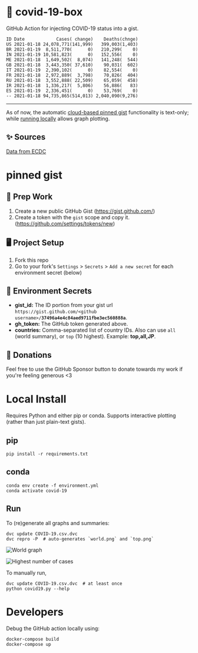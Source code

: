 # 🏥 covid-19-box

GitHub Action for injecting COVID-19 status into a gist.

```
ID Date            Cases( change)    Deaths(chnge)
US 2021-01-18 24,078,771(141,999)   399,003(1,403)
BR 2021-01-19  8,511,770(      0)   210,299(    0)
IN 2021-01-19 10,581,823(      0)   152,556(    0)
ME 2021-01-18  1,649,502(  8,074)   141,248(  544)
GB 2021-01-18  3,443,350( 37,610)    90,031(  602)
IT 2021-01-19  2,390,102(      0)    82,554(    0)
FR 2021-01-18  2,972,889(  3,798)    70,826(  404)
RU 2021-01-18  3,552,888( 22,509)    65,059(  458)
IR 2021-01-18  1,336,217(  5,806)    56,886(   83)
ES 2021-01-19  2,336,451(      0)    53,769(    0)
-- 2021-01-18 94,735,865(514,013) 2,040,090(9,276)
```

---

As of now, the automatic [cloud-based pinned gist](#pinned-gist) functionality is text-only;
while [running locally](#local-install) allows graph plotting.

## ✨ Sources

[Data from ECDC](https://www.ecdc.europa.eu/en/publications-data/download-todays-data-geographic-distribution-covid-19-cases-worldwide)

# pinned gist

## 🎒 Prep Work
1. Create a new public GitHub Gist (https://gist.github.com/)
1. Create a token with the `gist` scope and copy it. (https://github.com/settings/tokens/new)

## 🖥 Project Setup
1. Fork this repo
1. Go to your fork's `Settings` > `Secrets` > `Add a new secret` for each environment secret (below)

## 🤫 Environment Secrets
- **gist_id:** The ID portion from your gist url `https://gist.github.com/<github username>/`**`37496a4e4c84aed9711fbe3ec560888a`**.
- **gh_token:** The GitHub token generated above.
- **countries:** Comma-separated list of country IDs. Also can use `all` (world summary), or `top` (10 highest). Example: **top,all,JP**.

## 💸 Donations

Feel free to use the GitHub Sponsor button to donate towards my work if you're feeling generous <3

# Local Install

Requires Python and either pip or conda. Supports interactive plotting (rather than just plain-text gists).

## pip

```
pip install -r requirements.txt
```

## conda

```
conda env create -f environment.yml
conda activate covid-19
```

## Run

To (re)generate all graphs and summaries:

```
dvc update COVID-19.csv.dvc
dvc repro -P  # auto-generates `world.png` and `top.png`
```

![World graph](world.png)

![Highest number of cases](top.png)

To manually run,

```
dvc update COVID-19.csv.dvc  # at least once
python covid19.py --help
```

# Developers

Debug the GitHub action locally using:

```
docker-compose build
docker-compose up
```
